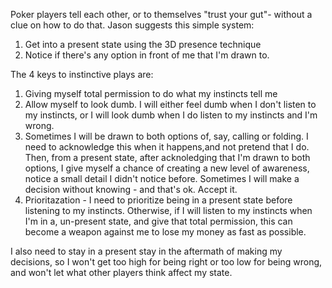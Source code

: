 
Poker players tell each other, or to themselves "trust your gut"- without a clue on how to do that.
Jason suggests this simple system:

1. Get into a present state using the 3D presence technique
2. Notice if there's any option in front of me that I'm drawn to.

The 4 keys to instinctive plays are:
1. Giving myself total permission to do what my instincts tell me
2. Allow myself to look dumb. I will either feel dumb when I don't listen to my instincts, or I will look dumb when I do listen to my instincts and I'm wrong. 
3. Sometimes I will be drawn to both options of, say, calling or folding. I need to acknowledge this when it happens,and not pretend that I do. Then, from a present state, after acknoledging that I'm drawn to both options, I give myself a chance of creating a new level of awareness, notice a small detail I didn't notice before. Sometimes I will make a decision without knowing - and that's ok. Accept it.
4. Prioritazation - I need to prioritize being in a present state before listening to my instincts. Otherwise, if I will listen to my instincts when I'm in a, un-present state, and give that total permission, this can become a weapon against me to lose my money as fast as possible.

I also need to stay in a present stay in the aftermath of making my decisions, so I won't get too high for being right or too low for being wrong,  and won't let what other players think affect my state.